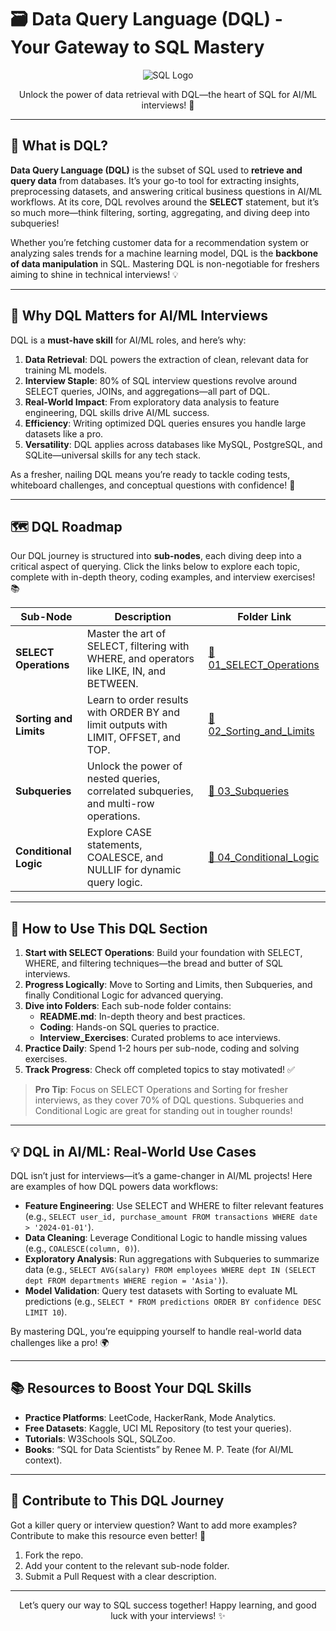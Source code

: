 # 🗃️ Data Query Language (DQL) - Your Gateway to SQL Mastery

<div align="center">
  <img src="https://img.shields.io/badge/SQL-4479A1?style=for-the-badge&logo=postgresql&logoColor=white" alt="SQL Logo" />
</div>

<p align="center">Unlock the power of data retrieval with DQL—the heart of SQL for AI/ML interviews! 🚀</p>

---

## 🌟 What is DQL?

**Data Query Language (DQL)** is the subset of SQL used to **retrieve and query data** from databases. It’s your go-to tool for extracting insights, preprocessing datasets, and answering critical business questions in AI/ML workflows. At its core, DQL revolves around the **SELECT** statement, but it’s so much more—think filtering, sorting, aggregating, and diving deep into subqueries!

Whether you’re fetching customer data for a recommendation system or analyzing sales trends for a machine learning model, DQL is the **backbone of data manipulation** in SQL. Mastering DQL is non-negotiable for freshers aiming to shine in technical interviews! 💡

---

## 🎯 Why DQL Matters for AI/ML Interviews

DQL is a **must-have skill** for AI/ML roles, and here’s why:

1. **Data Retrieval**: DQL powers the extraction of clean, relevant data for training ML models.
2. **Interview Staple**: 80% of SQL interview questions revolve around SELECT queries, JOINs, and aggregations—all part of DQL.
3. **Real-World Impact**: From exploratory data analysis to feature engineering, DQL skills drive AI/ML success.
4. **Efficiency**: Writing optimized DQL queries ensures you handle large datasets like a pro.
5. **Versatility**: DQL applies across databases like MySQL, PostgreSQL, and SQLite—universal skills for any tech stack.

As a fresher, nailing DQL means you’re ready to tackle coding tests, whiteboard challenges, and conceptual questions with confidence! 🌟

---

## 🗺️ DQL Roadmap

Our DQL journey is structured into **sub-nodes**, each diving deep into a critical aspect of querying. Click the links below to explore each topic, complete with in-depth theory, coding examples, and interview exercises! 📚

| Sub-Node | Description | Folder Link |
|----------|-------------|-------------|
| **SELECT Operations** | Master the art of SELECT, filtering with WHERE, and operators like LIKE, IN, and BETWEEN. | [📂 01_SELECT_Operations](./01_SELECT_Operations) |
| **Sorting and Limits** | Learn to order results with ORDER BY and limit outputs with LIMIT, OFFSET, and TOP. | [📂 02_Sorting_and_Limits](./02_Sorting_and_Limits) |
| **Subqueries** | Unlock the power of nested queries, correlated subqueries, and multi-row operations. | [📂 03_Subqueries](./03_Subqueries) |
| **Conditional Logic** | Explore CASE statements, COALESCE, and NULLIF for dynamic query logic. | [📂 04_Conditional_Logic](./04_Conditional_Logic) |

---

## 🚀 How to Use This DQL Section

1. **Start with SELECT Operations**: Build your foundation with SELECT, WHERE, and filtering techniques—the bread and butter of SQL interviews.
2. **Progress Logically**: Move to Sorting and Limits, then Subqueries, and finally Conditional Logic for advanced querying.
3. **Dive into Folders**: Each sub-node folder contains:
   - **README.md**: In-depth theory and best practices.
   - **Coding**: Hands-on SQL queries to practice.
   - **Interview_Exercises**: Curated problems to ace interviews.
4. **Practice Daily**: Spend 1-2 hours per sub-node, coding and solving exercises.
5. **Track Progress**: Check off completed topics to stay motivated! ✅

> **Pro Tip**: Focus on SELECT Operations and Sorting for fresher interviews, as they cover 70% of DQL questions. Subqueries and Conditional Logic are great for standing out in tougher rounds!

---

## 💡 DQL in AI/ML: Real-World Use Cases

DQL isn’t just for interviews—it’s a game-changer in AI/ML projects! Here are examples of how DQL powers data workflows:

- **Feature Engineering**: Use SELECT and WHERE to filter relevant features (e.g., `SELECT user_id, purchase_amount FROM transactions WHERE date > '2024-01-01'`).
- **Data Cleaning**: Leverage Conditional Logic to handle missing values (e.g., `COALESCE(column, 0)`).
- **Exploratory Analysis**: Run aggregations with Subqueries to summarize data (e.g., `SELECT AVG(salary) FROM employees WHERE dept IN (SELECT dept FROM departments WHERE region = 'Asia')`).
- **Model Validation**: Query test datasets with Sorting to evaluate ML predictions (e.g., `SELECT * FROM predictions ORDER BY confidence DESC LIMIT 10`).

By mastering DQL, you’re equipping yourself to handle real-world data challenges like a pro! 🌍

---

## 📚 Resources to Boost Your DQL Skills

- **Practice Platforms**: LeetCode, HackerRank, Mode Analytics.
- **Free Datasets**: Kaggle, UCI ML Repository (to test your queries).
- **Tutorials**: W3Schools SQL, SQLZoo.
- **Books**: “SQL for Data Scientists” by Renee M. P. Teate (for AI/ML context).

---

## 🤝 Contribute to This DQL Journey

Got a killer query or interview question? Want to add more examples? Contribute to make this resource even better! 🌟
1. Fork the repo.
2. Add your content to the relevant sub-node folder.
3. Submit a Pull Request with a clear description.

---

<div align="center">
  <p>Let’s query our way to SQL success together! Happy learning, and good luck with your interviews! ✨</p>
</div>